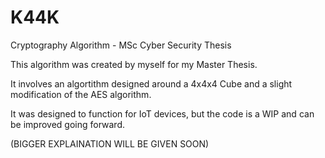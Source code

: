 # K44K
Cryptography Algorithm - MSc Cyber Security Thesis

This algorithm was created by myself for my Master Thesis.

It involves an algortithm designed around a 4x4x4 Cube and a slight modification of the AES algorithm.

It was designed to function for IoT devices, but the code is a WIP and can be improved going forward.

(BIGGER EXPLAINATION WILL BE GIVEN SOON)
